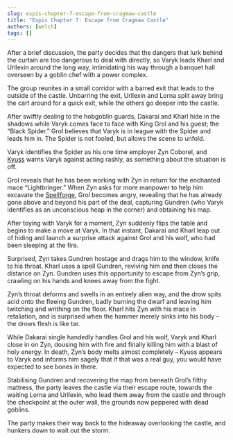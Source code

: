 ```yaml
---
slug: espis-chapter-7-escape-from-cragmaw-castle
title: "Espis Chapter 7: Escape from Cragmaw Castle"
authors: [welch]
tags: []
---
```


After a brief discussion, the party decides that the dangers that lurk behind the curtain are too dangerous to deal with directly, so Varyk leads Kharl and Urllexin around the long way, intimidating his way through a banquet hall overseen by a goblin chef with a power complex.

<!--truncate-->
 
The group reunites in a small corridor with a barred exit that leads to the outside of the castle. Unbarring the exit, Urllexin and Lorna split away bring the cart around for a quick exit, while the others go deeper into the castle.
 
After swiftly dealing to the hobgoblin guards, Dakarai and Kharl hide in the shadows while Varyk comes face to face with King Grol and his guest; the “Black Spider.” Grol believes that Varyk is in league with the Spider and leads him in. The Spider is not fooled, but allows the scene to unfold.
 
Varyk identifies the Spider as his one time employer Zyn Coborel, and [Kyuss](/wikis/Kyuss/new) warns Varyk against acting rashly, as something about the situation is off.
 
Grol reveals that he has been working with Zyn in return for the enchanted mace “Lightbringer.” When Zyn asks for more manpower to help him excavate the [Spellforge](/wikis/the-highhaven-spellforge), Grol becomes angry, revealing that he has already gone above and beyond his part of the deal, capturing Gundren (who Varyk identifies as an unconscious heap in the corner) and obtaining his map.
 
After toying with Varyk for a moment, Zyn suddenly flips the table and begins to make a move at Varyk. In that instant, Dakarai and Kharl leap out of hiding and launch a surprise attack against Grol and his wolf, who had been sleeping at the fire.
 
Surprised, Zyn takes Gundren hostage and drags him to the window, knife to his throat. Kharl uses a spell Gundren, reviving him  and then closes the distance on Zyn. Gundren uses this opportunity to escape from Zyn’s grip, crawling on his hands and knees away from the fight.
 
Zyn’s throat deforms and swells in an entirely alien way, and the drow spits acid onto the fleeing Gundren, badly burning the dwarf and leaving him twitching and writhing on the floor. Kharl hits Zyn with his mace in retaliation, and is surprised when the hammer merely sinks into his body – the drows flesh is like tar.
 
While Dakarai single handedly handles Grol and his wolf, Varyk and Kharl close in on Zyn, dousing him with fire and finally killing him with a blast of holy energy. In death, Zyn’s body melts almost completely – Kyuss appears to Varyk and informs him sagely that if that was a real guy, you would have expected to see bones in there.
 
Stabilising Gundren and recovering the map from beneath Grol’s filthy mattress, the party leaves the castle via their escape route, towards the waiting Lorna and Urllexin, who lead them away from the castle and through the checkpoint at the outer wall, the grounds now peppered with dead goblins.
 
The party makes their way back to the hideaway overlooking the castle, and hunkers down to wait out the storm.